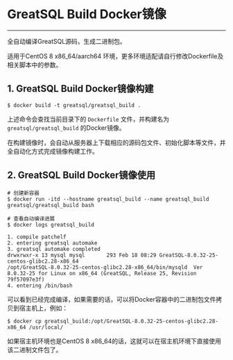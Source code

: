 # GreatSQL Build Docker镜像
---

全自动编译GreatSQL源码，生成二进制包。

适用于CentOS 8 x86_64/aarch64 环境，更多环境适配请自行修改Dockerfile及相关脚本中的参数。

## 1. GreatSQL Build Docker镜像构建

```shell
$ docker build -t greatsql/greatsql_build .
```
上述命令会查找当前目录下的 `Dockerfile` 文件，并构建名为 `greatsql/greatsql_build` 的Docker镜像。

在构建镜像时，会自动从服务器上下载相应的源码包文件、初始化脚本等文件，并全自动化方式完成镜像构建工作。

## 2. GreatSQL Build Docker镜像使用

```shell
# 创建新容器
$ docker run -itd --hostname greatsql_build --name greatsql_build greatsql/greatsql_build bash

# 查看自动编译进展
$ docker logs greatsql_build

1. compile patchelf
2. entering greatsql automake
3. greatsql automake completed
drwxrwxr-x 13 mysql mysql       293 Feb 18 08:29 GreatSQL-8.0.32-25-centos-glibc2.28-x86_64
/opt/GreatSQL-8.0.32-25-centos-glibc2.28-x86_64/bin/mysqld  Ver 8.0.32-25 for Linux on x86_64 (GreatSQL, Release 25, Revision 79f57097e3f)
4. entering /bin/bash
```

可以看到已经完成编译，如果需要的话，可以将Docker容器中的二进制包文件拷贝到宿主机上，例如：
```shell
$ docker cp greatsql_build:/opt/GreatSQL-8.0.32-25-centos-glibc2.28-x86_64 /usr/local/
```

如果宿主机环境也是CentOS 8 x86_64的话，这就可以在宿主机环境下直接使用该二进制文件包了。
